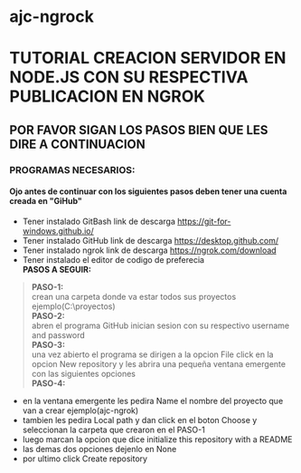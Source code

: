 # ajc-ngrock
# TUTORIAL CREACION SERVIDOR EN NODE.JS CON SU RESPECTIVA PUBLICACION EN NGROK
##               POR FAVOR SIGAN LOS PASOS BIEN QUE LES DIRE A CONTINUACION
### PROGRAMAS NECESARIOS:  
#### Ojo antes de continuar con los siguientes pasos deben tener una cuenta creada en "GiHub"  
* Tener instalado GitBash link de descarga https://git-for-windows.github.io/  
* Tener instalado GitHub link de descarga https://desktop.github.com/  
* Tener instalado ngrok link de descarga https://ngrok.com/download  
* Tener instalado el editor de codigo de preferecia  
**PASOS A SEGUIR:**  
>**PASO-1:**  
> crean una carpeta donde va estar todos sus proyectos ejemplo(C:\proyectos)  
**PASO-2:**  
> abren el programa GitHub inician sesion con su respectivo username and password  
**PASO-3:**  
> una vez abierto el programa se dirigen a la opcion File click en la opcion New repository y les abrira una pequeña ventana emergente con las siguientes opciones  
**PASO-4:**  
* en la ventana emergente les pedira Name el nombre del proyecto que van a crear ejemplo(ajc-ngrok)  
* tambien les pedira Local path y dan click en el boton Choose y seleccionan la carpeta que crearon en el PASO-1  
* luego marcan la opcion que dice initialize this repository with a README  
* las demas dos opciones dejenlo en None  
* por ultimo click Create repository  
